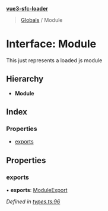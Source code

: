 **[vue3-sfc-loader](../README.md)**

> [Globals](../README.md) / Module

# Interface: Module

This just represents a loaded js module

## Hierarchy

* **Module**

## Index

### Properties

* [exports](module.md#exports)

## Properties

### exports

•  **exports**: [ModuleExport](moduleexport.md)

*Defined in [types.ts:96](https://github.com/FranckFreiburger/vue3-sfc-loader/blob/d3200d4/src/types.ts#L96)*
